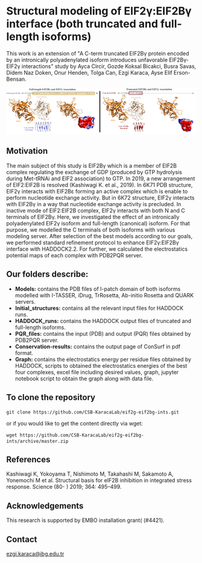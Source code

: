 # Structural modeling of EIF2γ:EIF2Bγ interface (both truncated and full-length isoforms)

This work is an extension of "A C-term truncated EIF2Bγ protein encoded by an intronically polyadenylated isoform introduces unfavorable EIF2Bγ-EIF2γ interactions" study by Ayca Circir, Gozde Koksal Bicakci, Busra Savas, Didem Naz Doken, Onur Henden, Tolga Can, Ezgi Karaca, Ayse Elif Erson-Bensan.

<img src="logo.jpg" alt="logo" />

## Motivation
The main subject of this study is EIF2Bγ which is a member of EIF2B complex regulating the exchange of GDP (produced by GTP hydrolysis during Met-tRNAi and EIF2 association) to GTP. In 2019, a new arrangement of EIF2:EIF2B is resolved (Kashiwagi K. et al., 2019). In 6K71 PDB structure, EIF2γ interacts with EIF2Bε forming an active complex which is enable to perform nucleotide exchange activity. But in 6K72 structure, EIF2γ interacts with EIF2Bγ in a way that nucleotide exchange activity is precluded. In inactive mode of EIF2:EIF2B complex, EIF2γ interacts with both N and C terminals of EIF2Bγ. Here, we investigated the effect of an intronically polyadenylated EIF2γ isoform and full-length (canonical) isoform. For that purpose, we modelled the C terminals of both isoforms with various modeling server. After selection of the best models according to our goals, we performed standard refinement protocol to enhance EIF2γ:EIF2Bγ interface with HADDOCK2.2. For further, we calculated the electrostatics potential maps of each complex with PDB2PQR server. 


## Our folders describe:

- **Models:** contains the PDB files of I-patch domain of both isoforms modelled with I-TASSER, iDrug, TrRosetta, Ab-initio Rosetta and QUARK servers. 
- **Initial_structures:** contains all the relevant input files for HADDOCK runs.
- **HADDOCK_runs:** contains the HADDOCK output files of truncated and full-length isoforms.
- **PQR_files:** contains the input (PDB) and output (PQR) files obtained by PDB2PQR server.
- **Conservation-results:** contains the output page of ConSurf in pdf format.
- **Graph:** contains the electrostatics energy per residue files obtained by HADDOCK, scripts to obtained the electrostatics energies of the best four complexes, excel file including desired values, graph, jupyter notebook script to obtain the graph along with data file. 


  
## To clone the repository

```
git clone https://github.com/CSB-KaracaLab/eif2g-eif2bg-ints.git
```
or if you would like to get the content directly via wget:
```
wget https://github.com/CSB-KaracaLab/eif2g-eif2bg-ints/archive/master.zip
```

## References

Kashiwagi K, Yokoyama T, Nishimoto M, Takahashi M, Sakamoto A, Yonemochi M et al. Structural basis for eIF2B inhibition in integrated stress response. Science (80- ) 2019; 364: 495–499.

## Acknowledgements
This research is supported by EMBO installation grant( (#4421). 

## Contact 
ezgi.karaca@ibg.edu.tr
